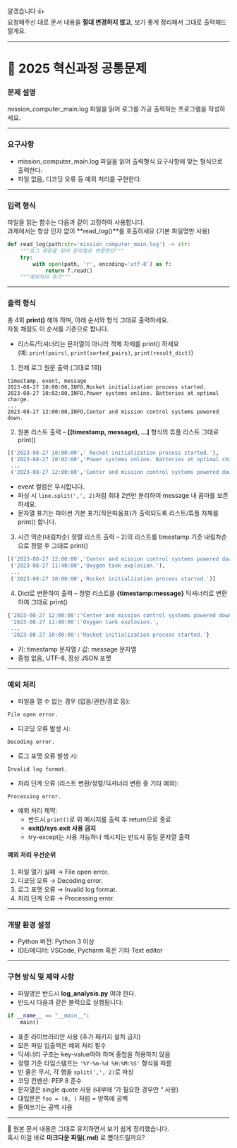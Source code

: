알겠습니다 👍  
요청해주신 대로 문서 내용을 **절대 변경하지 않고**, 보기 좋게 정리해서 그대로 출력해드릴게요.  

---

# 📄 2025 혁신과정 공통문제

### 문제 설명
mission_computer_main.log 파일을 읽어 로그를 가공 출력하는 프로그램을 작성하세요.

---

### 요구사항
- mission_computer_main.log 파일을 읽어 출력형식 요구사항에 맞는 형식으로 출력한다.  
- 파일 없음, 디코딩 오류 등 예외 처리를 구현한다.

---

### 입력 형식
파일을 읽는 함수는 다음과 같이 고정하여 사용합니다.  
과제에서는 항상 인자 없이 **read_log()**를 호출하세요 (기본 파일명만 사용)

```python
def read_log(path:str='mission_computer_main.log') -> str:
    """로그 원문을 읽어 문자열로 변환한다"""
    try:
        with open(path, 'r', encoding='utf-8') as f:
            return f.read()
    """예외처리 추가"""
```

---

### 출력 형식
총 4회 **print()** 해야 하며, 아래 순서와 형식 그대로 출력하세요.  
자동 채점도 이 순서를 기준으로 합니다.

- 리스트/딕셔너리는 문자열이 아니라 객체 자체를 print() 하세요  
  (예: `print(pairs)`, `print(sorted_pairs)`, `print(result_dict)`)

1. 전체 로그 원문 출력 (그대로 1회)

```
timestamp, event, message
2023-08-27 10:00:00,INFO,Rocket initialization process started.
2023-08-27 10:02:00,INFO,Power systems online. Batteries at optimal charge.
...
2023-08-27 12:00:00,INFO,Center and mission control systems powered down.
```

2. 원본 리스트 출력 – **[(timestamp, message), ...]** 형식의 튜플 리스트 그대로 print()

```python
[('2023-08-27 10:00:00',' Rocket initialization process started.'),
 ('2023-08-27 10:02:00','Power systems online. Batteries at optimal charge.'),
 ...
 ('2023-08-27 12:00:00','Center and mission control systems powered down.')]
```

- event 컬럼은 무시합니다.  
- 파싱 시 `line.split(',', 2)`처럼 최대 2번만 분리하여 message 내 콤마를 보존하세요.  
- 문자열 표기는 파이썬 기본 표기(작은따옴표)가 출력되도록 리스트/튜플 자체를 print() 합니다.  

3. 시간 역순(내림차순) 정렬 리스트 출력 – 2)의 리스트를 timestamp 기준 내림차순으로 정렬 후 그대로 print()

```python
[('2023-08-27 12:00:00','Center and mission control systems powered down.'),
 ('2023-08-27 11:40:00','Oxygen tank explosion.'),
 ...
 ('2023-08-27 10:00:00','Rocket initialization process started.')]
```

4. Dict로 변환하여 출력 – 정렬 리스트를 **{timestamp:message}** 딕셔너리로 변환하여 그대로 print()

```python
{'2023-08-27 12:00:00':'Center and mission control systems powered down.',
 '2023-08-27 11:40:00':'Oxygen tank explosion.',
 ...
 '2023-08-27 10:00:00':'Rocket initialization process started.'}
```

- 키: timestamp 문자열 / 값: message 문자열  
- 중첩 없음, UTF-8, 정상 JSON 포맷  

---

### 예외 처리
- 파일을 열 수 없는 경우 (없음/권한/경로 등):

```
File open error.
```

- 디코딩 오류 발생 시:

```
Decoding error.
```

- 로그 포맷 오류 발생 시:

```
Invalid log format.
```

- 처리 단계 오류 (리스트 변환/정렬/딕셔너리 변환 중 기타 예외):

```
Processing error.
```

- 예외 처리 제약:
  - 반드시 `print()`로 위 메시지를 출력 후 return으로 종료  
  - **exit()/sys.exit 사용 금지**  
  - try-except는 사용 가능하나 메시지는 반드시 동일 문자열 출력  

#### 예외 처리 우선순위
1. 파일 열기 실패 → File open error.  
2. 디코딩 오류 → Decoding error.  
3. 로그 포맷 오류 → Invalid log format.  
4. 처리 단계 오류 → Processing error.  

---

### 개발 환경 설정
- Python 버전: Python 3 이상  
- IDE/에디터: VSCode, Pycharm 혹은 기타 Text editor  

---

### 구현 방식 및 제약 사항
- 파일명은 반드시 **log_analysis.py** 여야 한다.  
- 반드시 다음과 같은 블럭으로 실행됩니다:

```python
if __name__ == "__main__":
    main()
```

- 표준 라이브러리만 사용 (추가 패키지 설치 금지)  
- 모든 파일 입출력은 예외 처리 필수  
- 딕셔너리 구조는 key-value여야 하며 중첩을 허용하지 않음  
- 정렬 기준 타임스탬프는 `'%Y-%m-%d %H:%M:%S'` 형식을 따름  
- 빈 줄은 무시, 각 행을 `split(',', 2)`로 파싱  
- 코딩 컨벤션: PEP 8 준수  
- 문자열은 single quote 사용 (내부에 ‘가 필요한 경우만 “ 사용)  
- 대입문은 `foo = (0, )` 처럼 = 양쪽에 공백  
- 들여쓰기는 공백 사용  

---

📌 원본 문서 내용은 그대로 유지하면서 보기 쉽게 정리했습니다.  
혹시 이걸 바로 **마크다운 파일(.md)** 로 뽑아드릴까요?